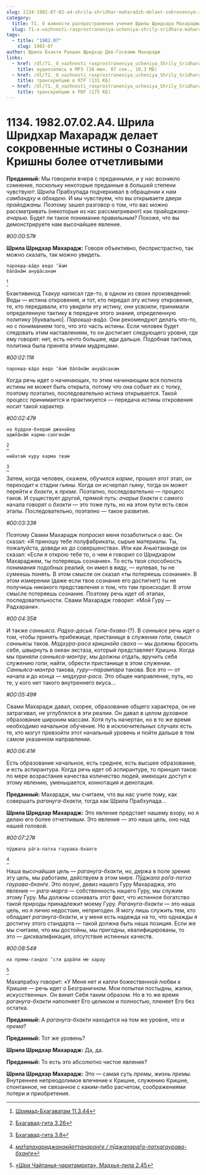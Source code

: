 ```yaml
---
slug: 1134-1982-07-02-a4-shrila-shridhar-maharadzh-delaet-sokrovennye-istiny-o-soznanii-krishny-bolee-otchetlivymi
category:
  title: 71. О важности распространения учения Шрилы Шридхара Махараджа
  slug: 71-o-vazhnosti-rasprostraneniya-ucheniya-shrily-sridhara-maharaja
tags:
  - title: "1982.07"
    slug: 1982-07
author: Шрила Бхакти Ракшак Шридхар Дев-Госвами Махарадж
links:
  - href: /dl/71._O_vazhnosti_rasprostraneniya_ucheniya_Shrily_Sridhara_Maharaja/1134_1982.07.02.A4_SridharMj_Shrila_Shridhar_Maharadzh_delaet_sokrovennye_istiny_o_Soznanii_Krishny_bolee_otchetlivymi.mp3
    title: аудиозапись в MP3 (10 мин. 07 сек., 10,3 МБ)
  - href: /dl/71._O_vazhnosti_rasprostraneniya_ucheniya_Shrily_Sridhara_Maharaja/1134_1982.07.02.A4_SridharMj_Shrila_Shridhar_Maharadzh_delaet_sokrovennye_istiny_o_Soznanii_Krishny_bolee_otchetlivymi.rtf
    title: транскрипцию в RTF (131 КБ)
  - href: /dl/71._O_vazhnosti_rasprostraneniya_ucheniya_Shrily_Sridhara_Maharaja/1134_1982.07.02.A4_SridharMj_Shrila_Shridhar_Maharadzh_delaet_sokrovennye_istiny_o_Soznanii_Krishny_bolee_otchetlivymi.pdf
    title: транскрипцию в PDF (175 КБ)
---
```


# 1134. 1982.07.02.A4. Шрила Шридхар Махарадж делает сокровенные истины о Сознании Кришны более отчетливыми

**Преданный:** Мы говорили вчера с преданными, и у нас возникло сомнение, поскольку некоторые преданные в большей степени чувствуют: Шрила Прабхупада подчеркивал в обращении к нам *самбандху* и *абхидею.* И мы чувствуем, что вы открываете двери *прайоджаны.* Поэтому зашел разговор о том, что вас можно рассматривать (некоторые из нас рассматривают) как *прайоджана-ачарью.* Будет ли такое понимание правильным? Похоже, что вы демонстрируете нам высочайшее явление.

*#00:00:57#*

**Шрила Шридхар Махарадж:** Говоря объективно, беспристрастно, так можно сказать, так можно увидеть.

    парокш̣а-ва̄до ведо ‘йам̇
    ба̄ла̄на̄м ануш́а̄санам
[^_ftn1]

Бхактивинод Тхакур написал где-то, в одном из своих произведений: Веды — истина откровения, и тот, кто передал эту истину откровения, те, кто передавали, кто увидели эту истину, они усвоили, принимали определенную тактику в передаче этого знания, определенную политику [буквально]. *Парокш̣а-ва̄до.* Они рекомендуют делать что-то, но с пониманием того, что это часть истины. Если человек будет следовать этим наставлениям, то он достигает следующего уровня, где ему говорят: нет, есть нечто большее, иди дальше. Подобная тактика, политика была принята этими мудрецами.

*#00:02:11#*

    парокш̣а-ва̄до ведо ‘йам̇ ба̄ла̄на̄м ануш́а̄санам

Когда речь идет о начинающих, то этим начинающим вся полнота истины не может быть открыта, потому что она собьет их с толку, поэтому поэтапно, последовательно истина открывается. Такой процесс принимается и практикуется — передача истины откровения носит такой характер.

*#00:02:47#*

    на буддхи-бхедам̇ джанайед
    аджн̃а̄на̄м̇ карма-сан̇гина̄м
[^_ftn2]

    нийатам̇ куру карма твам̇
[^_ftn3]

Затем, когда человек, скажем, обучился *карме*, прошел этот этап, он переходит к стадии *гьяны.* Когда он исчерпал *гьяну*, тогда он может перейти к *бхакти*, к *преме.* Поэтапно, последовательно — процесс таков. И существует другой, прямой путь: *ачарьи бхакти* с самого начала говорят о *бхакти* — это тоже путь, но на этом пути есть свои этапы. Последовательно, поэтапно — такое развитие.

*#00:03:33#*

Поэтому Свами Махарадж попросил меня позаботиться о вас. Он сказал: «Я приношу тебе полуфабрикаты, сырые материалы. Ты, пожалуйста, доведи их до совершенства». Или как Ачьютананде он сказал: «Если я открою тебе то, о чем я говорил со Шридхаром Махараджем, ты потеряешь сознание». То есть твоя способность понимания подобных реалий, он имел в виду, — нулевая, ты не сумеешь понять. В этом смысле он сказал «ты потеряешь сознание». В этом измерении (даже если твое сознание его достигнет) ты не получишь никакого представления о том, что там происходит. В этом смысле потеряешь сознание. Поэтому речь идет об этапах, последовательности. Свами Махарадж говорит: «Мой Гуру — Радхарани».

*#00:04:35#*

И также *санньяса*. *Радха-дасья.* *Гопи-бхава-*(?). В *санньясе* речь идет о том, чтобы принять прибежище, пристанище в служении *гопи*, смысл *санньясы* таков. *Мадхура-раса кришнайа сваха* — мы должны бросить себя, швырнуть в океан экстаза, который представляет Кришна. Когда мы приняли *санньяса-мантру*, мы должны отдать, вручить себя служению *гопи*, найти, обрести пристанище в этом служении. *Санньяса-мантра* такова, *гуру*—*парампара* такова. Все это — от начала и до конца — *мадхура-раса.* Это общее направление, путь, но те, у кого нет такого внутреннего вкуса…

*#00:05:49#*

Свами Махарадж давал, скорее, образование общего характера, он не затрагивал, не углублялся в эти реалии. Он давал в целом духовное образование широким массам. Хотя путь начертан, но в то же время необходимо начальное обучение. Но в исключительных случаях есть те, кто могут превзойти этот начальный уровень и пойти дальше в том самом указанном направлении.

*#00:06:41#*

Есть образование начальное, есть среднее, есть высшее образование, и есть аспирантура. Когда речь идет об аспирантуре, то принцип таков: по мере возрастания качества количество людей, имеющих доступ к этому явлению, уменьшается, коннотация и денотация.

**Преданный:** Махарадж, мы считаем, что вы нас учите тому, как совершать *рагануга-бхакти*, тогда как Шрила Прабхупада…

**Шрила Шридхар Махарадж:** Это явление предстает нашему взору, но я делаю его более отчетливым. Это явление — это наша цель, оно над нашей головой.

*#00:07:27#*

    пӯджала ра̄га-патха гаурава-бхан̇ге
[^_ftn4]

Наша высочайшая цель — *рагануга-бхакти*, но, держа в поле зрения эту цель, мы работаем, действуем в этом мире. *Пӯджала ра̄га-патха гаурава-бхан̇ге*. Это лозунг, девиз нашего Гуру Махараджа, это явление — *рага-марга* — собственность нашего Гуру, мы служим этому Гуру. Мы должны сознавать этот факт, что истинное богатство такой природы принадлежит моему Гуру. *Рагануга-бхакти* — это наша цель, но я лично недостоин, непригоден. Я могу лишь служить тем, кто обладает *рагануга-бхакти*, и у меня есть надежда на то, что однажды я достигну этого стандарта — такой должна быть наша позиция. Если же мы считаем, что мы достойны, мы пригодны, квалифицированы, то это — дисквалификация, отсутствие истинных качеств.

*#00:08:54#*

    на према-гандхо ’сти дара̄пи ме харау
[^_ftn5]

Махапрабху говорит: «У Меня нет и капли божественной любви к Кришне — речь идет о Безграничном. Мои попытки постыдны, жалки, искусственны». Он винит Себя таким образом. Но в то же время *рагануга-бхакти* наполняет Его целиком и полностью, пленяет Его без остатка.

**Преданный:** А *рагануга-бхакти* находится на том же уровне, что и *према*?

**Преданный:** Тот же уровень?

**Шрила Шридхар Махарадж:** Да, да.

**Преданный:** То есть это абсолютно чистое явление?

**Шрила Шридхар Махарадж:** Это — самая суть *премы*, жизнь *премы.* Внутреннее непреодолимое влечение к Кришне, служению Кришне, спонтанное, не связанное с каким-либо расчетом, соображениями потери и приобретения.



[^_ftn1]: [Шримад-Бхагаватам 11.3.44](../notes/shrimad-bhagavatam/shrimad-bhagavatam-11-3-44.md)

[^_ftn2]: [Бхагавад-гита 3.26](../notes/bhagavad-gita/bhagavad-gita-3-26.md)

[^_ftn3]: [Бхагавад-гита 3.8](../notes/bhagavad-gita/bhagavad-gita-3-8.md)

[^_ftn4]: [*ма̄талахариджанакӣрттанаран̇ге / пӯджалара̄га-патхагаурава-бхан̇ге*](../notes/shloka/matalaharidzhanakjorttanarange-pudzhalaraga-pathagaurava-bhange.md)

[^_ftn5]: [«Шри Чайтанья-чаритамрита», Мадхья-лила 2.45](../notes/shri-chajtanya-charitamrita-madhya-lila/shri-chajtanya-charitamrita-madhya-lila-2-45.md)
